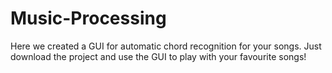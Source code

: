 # Music-Processing

Here we created a GUI for automatic chord recognition for your songs.
Just download the project and use the GUI to play with your favourite songs!
